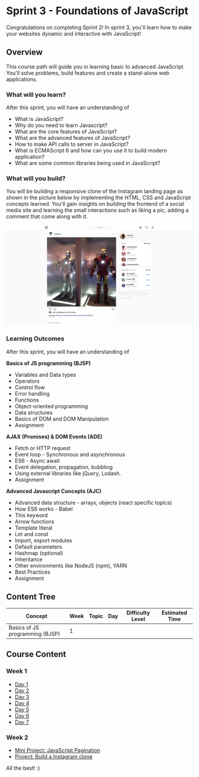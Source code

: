 
# Sprint 3 - Foundations of JavaScript
Congratulations on completing Sprint 2!  In sprint 3, you'll learn how to make your websites dynamic and interactive with JavaScript!

## Overview

This course path will guide you in learning basic to advanced JavaScript. You'll solve problems, build features and create a stand-alone web applications.

### What will you learn?

After this sprint, you will have an understanding of
- What is JavaScript?
- Why do you need to learn Javascript?
- What are the core features of JavaScript?
- What are the advanced features of JavaScript?
- How to make API calls to server in JavaScript?
- What is ECMAScript 6 and how can you use it to build modern application?
- What are some common libraries being used in JavaScript?

### What will you build?
You will be building a responsive clone of the Instagram landing page as shown in the picture below by implementing the HTML, CSS and JavaScript concepts learned. You'll gain insights on building the frontend of a social media site and learning the small interactions such as liking a pic, adding a comment that come along with it.

![Instagram Clone](insta.png)


### Learning Outcomes
After this sprint, you will have an understanding of

**Basics of JS programming (BJSP)**
 - Variables and Data types
 - Operators
 - Control flow
 - Error handling
 - Functions
 - Object-oriented programming
 - Data structures
 - Basics of DOM and DOM Manipulation
 - Assignment

 **AJAX (Promises) & DOM Events (ADE)**
 - Fetch or HTTP request
 - Event loop - Synchronous and asynchronous
 - ES6 - Async await
 - Event delegation, propagation, bubbling
 - Using external libraries like jQuery, Lodash.
 - Assignment

**Advanced Javascript Concepts (AJC)**
 - Advanced data structure - arrays, objects (react specific topics)
 - How ES6 works - Babel
 - This keyword
 - Arrow functions
 - Template literal
 - Let and const
 - Import, export modules
 - Default parameters
 - Hashmap (optional)
 - Inheritance
 - Other environments like NodeJS (npm), YARN
 - Best Practices
 - Assignment


## Content Tree

| Concept | Week | Topic | Day | Difficulty Level | Estimated Time |
|--|--|--|--|--|--|
| Basics of JS programming (BJSP) | 1 |  |  |  |  |


## Course Content
### Week 1
- [Day 1](week_1/day_1.md)
- [Day 2](week_1/day_2.md)
- [Day 3](week_1/day_3.md)
- [Day 4](week_1/day_4.md)
- [Day 5](week_1/day_5.md)
- [Day 6](week_1/day_6.md)
- [Day 7](week_1/day_7.md)

### Week 2
- [Mini Project: JavaScript Pagination](week_2/mini_project.md)
- [Project: Build a Instagram clone](week_2/project.md)


All the best! :)
